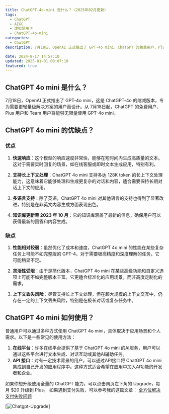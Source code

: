 ```yaml
---
title: ChatGPT-4o-mini 是什么？（2025年02月更新）
tags:
  - ChatGPT
  - AIGC
  - 虚拟信用卡
  - ChatGPT-4o-mini
categories:
  - ChatGPT
description: 7月18日，OpenAI 正式推出了 GPT-4o mini，ChatGPT 的免费用户、Plus 用户和 Team 用户将能够无限量使用 GPT-4o mini。

date: 2024-8-17 14:57:10
updated: 2025-01-01 00:07:10
featured: true
---
```


## ChatGPT 4o mini 是什么？

7月18日，OpenAI 正式推出了 GPT-4o mini，这是 ChatGPT-4o 的缩减版本，专为需要更轻量级解决方案的用户而设计。从 7月18日起，ChatGPT 的免费用户、Plus 用户和 Team 用户将能够无限量使用 GPT-4o mini。

<!-- more -->

## ChatGPT 4o mini 的优缺点？

### 优点

1. **快速响应**：这个模型的响应速度非常快，能够在短时间内生成高质量的文本。这对于需要实时回复的场景，如在线客服或即时文本生成应用，特别有利。
    
2. **支持长上下文处理**：ChatGPT 4o mini 支持多达 128K token 的长上下文处理能力，这意味着它能够处理和生成更复杂的对话和内容，适合需要保持长期对话上下文的应用。
    
3. **多语言支持**：除了英语，ChatGPT 4o mini 对其他语言的支持也得到了显著改进，特别是在非英文内容生成方面表现出色。
    
4. **知识库更新至 2023 年 10 月**：它的知识库涵盖了最新的信息，确保用户可以获得最新的回答和内容生成。
    

### 缺点

1. **性能相对较弱**：虽然优化了成本和速度，ChatGPT 4o mini 的性能在某些复杂任务上可能不如完整版的 GPT-4。对于需要极高精度和深度理解的任务，它可能稍显不足。
    
2. **灵活性受限**：由于是简化版本，ChatGPT 4o mini 在某些高级功能和自定义选项上可能不如完整版本丰富。它更适合标准化的应用场景，而非高度定制化的需求。
    
3. **上下文丢失风险**：尽管支持长上下文处理，但在超大规模的上下文交互中，仍存在一定的上下文丢失风险，特别是在极长对话或复杂任务中。

## ChatGPT 4o mini 如何使用？

普通用户可以通过多种方式使用 ChatGPT 4o mini，具体取决于应用场景和个人需求。以下是一些常见的使用方法：

1. **在线平台**：许多在线平台提供了基于 ChatGPT 4o mini 的AI服务，用户可以通过这些平台进行文本生成、对话互动或其他AI辅助任务。
2. **API 接口**：对有一定技术背景的用户，可以通过API接口将 ChatGPT 4o mini 集成到自己开发的应用程序中。这种方式适合希望在应用中加入AI功能的开发者和企业。

如果你想升级使用全量的 ChatGPT 能力，可以点击网页左下角的 Upgrade，每月 $20 升级到 Plus。 如果遇到支付失败，可以参考我的这篇文章：
[全方位解决支付失败问题](/upgrade_chatgpt)

[![Chatgpt-Upgrade](https://s21.ax1x.com/2024/08/17/pACyKTe.png)]
